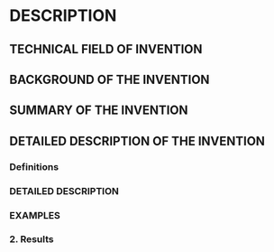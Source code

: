 # DESCRIPTION

## TECHNICAL FIELD OF INVENTION

## BACKGROUND OF THE INVENTION

## SUMMARY OF THE INVENTION

## DETAILED DESCRIPTION OF THE INVENTION

### Definitions

### DETAILED DESCRIPTION

### EXAMPLES

### 2. Results

